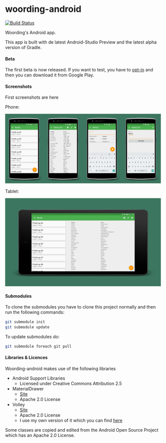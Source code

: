 # woording-android
[![Build Status](https://travis-ci.org/woording/woording-android.svg?branch=master)](https://travis-ci.org/woording/woording-android)

Woording's Android app.

This app is built with de latest Android-Studio Preview and the latest alpha version of Gradle.

#### Beta
The first beta is now released. If you want to test, you have to [opt-in](https://play.google.com/apps/testing/com.woording.android) and then you can download it from Google Play.

#### Screenshots
First screenshots are here

Phone:

<img alt="Lists overview" src="./screenshots/phone/Lists overview.PNG" width="25%" /><img alt="List overview" src="./screenshots/phone/List overview.PNG" width="25%" /><img alt="New list" src="./screenshots/phone/New list.PNG" width="25%" /><img alt="Practice" src="./screenshots/phone/Practice.PNG" width="25%" />

Tablet:

<img alt="Lists and list overview" src="./screenshots/tablet/Lists and list overview.PNG" />

#### Submodules
To clone the submodules you have to clone this project normally and then run the following commands:
```bash
git submodule init
git submodule update
```

To update submodules do:
```bash
git submodule foreach git pull
```

#### Libraries & Licences
Woording-android makes use of the following libraries
- Android Support Libraries
	* Licensed under Creative Commons Attribution 2.5
- MaterialDrawer
	* [Site](http://mikepenz.github.io/MaterialDrawer/)
	* Apache 2.0 License
- Volley
	* [Site](http://developer.android.com/training/volley/index.html)
	* Apache 2.0 License
	* I use my own version of it which you can find [here](https://github.com/PhiliPdB/VolleyImproved)

Some classes are copied and edited from the Android Open Source Project which has an Apache 2.0 License.
